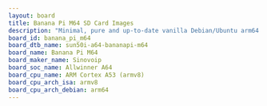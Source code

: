 ```yaml
---
layout: board
title: Banana Pi M64 SD Card Images
description: "Minimal, pure and up-to-date vanilla Debian/Ubuntu arm64 SD card images for Banana Pi M64 by Sinovoip, SoC: Allwinner A64, CPU ISA: armv8"
board_id: banana_pi_m64
board_dtb_name: sun50i-a64-bananapi-m64
board_name: Banana Pi M64
board_maker_name: Sinovoip
board_soc_name: Allwinner A64
board_cpu_name: ARM Cortex A53 (armv8)
board_cpu_arch_isa: armv8
board_cpu_arch_debian: arm64
---
```

